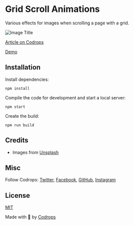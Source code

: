 # Grid Scroll Animations

Various effects for images when scrolling a page with a grid.

![Image Title](https://tympanus.net/codrops/wp-content/uploads/2022/05/scrollanimations_feat.jpg)

[Article on Codrops](https://tympanus.net/codrops/?p=63672)

[Demo](http://tympanus.net/Development/ScrollAnimationsGrid/)


## Installation

Install dependencies:

```
npm install
```

Compile the code for development and start a local server:

```
npm start
```

Create the build:

```
npm run build
```

## Credits

- Images from [Unsplash](https://unsplash.com/)

## Misc

Follow Codrops: [Twitter](http://www.twitter.com/codrops), [Facebook](http://www.facebook.com/codrops), [GitHub](https://github.com/codrops), [Instagram](https://www.instagram.com/codropsss/)

## License
[MIT](LICENSE)

Made with :blue_heart:  by [Codrops](http://www.codrops.com)





